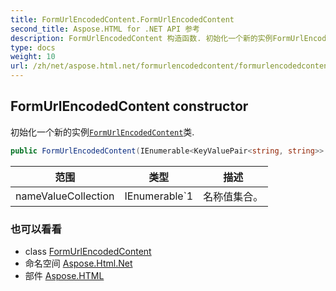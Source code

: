 ```yaml
---
title: FormUrlEncodedContent.FormUrlEncodedContent
second_title: Aspose.HTML for .NET API 参考
description: FormUrlEncodedContent 构造函数. 初始化一个新的实例FormUrlEncodedContent类.
type: docs
weight: 10
url: /zh/net/aspose.html.net/formurlencodedcontent/formurlencodedcontent/
---
```

## FormUrlEncodedContent constructor

初始化一个新的实例[`FormUrlEncodedContent`](../)类.

```csharp
public FormUrlEncodedContent(IEnumerable<KeyValuePair<string, string>> nameValueCollection)
```

| 范围 | 类型 | 描述 |
| --- | --- | --- |
| nameValueCollection | IEnumerable`1 | 名称值集合。 |

### 也可以看看

* class [FormUrlEncodedContent](../)
* 命名空间 [Aspose.Html.Net](../../formurlencodedcontent/)
* 部件 [Aspose.HTML](../../../)


